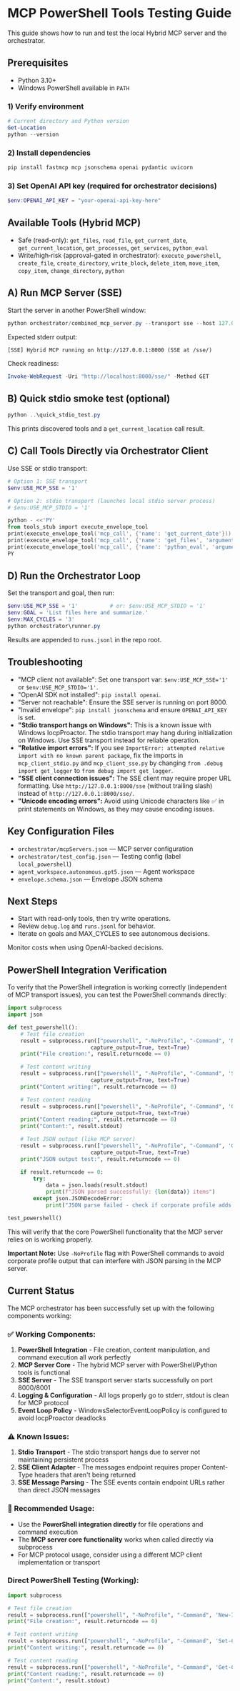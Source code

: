 # MCP PowerShell Tools Testing Guide

This guide shows how to run and test the local Hybrid MCP server and the orchestrator.

## Prerequisites

- Python 3.10+
- Windows PowerShell available in `PATH`

### 1) Verify environment
```powershell
# Current directory and Python version
Get-Location
python --version
```

### 2) Install dependencies
```powershell
pip install fastmcp mcp jsonschema openai pydantic uvicorn
```

### 3) Set OpenAI API key (required for orchestrator decisions)
```powershell
$env:OPENAI_API_KEY = "your-openai-api-key-here"
```

## Available Tools (Hybrid MCP)

- Safe (read-only): `get_files`, `read_file`, `get_current_date`, `get_current_location`, `get_processes`, `get_services`, `python_eval`
- Write/high‑risk (approval-gated in orchestrator): `execute_powershell`, `create_file`, `create_directory`, `write_block`, `delete_item`, `move_item`, `copy_item`, `change_directory`, `python`

## A) Run MCP Server (SSE)

Start the server in another PowerShell window:
```powershell
python orchestrator/combined_mcp_server.py --transport sse --host 127.0.0.1 --port 8000
```
Expected stderr output:
```
[SSE] Hybrid MCP running on http://127.0.0.1:8000 (SSE at /sse/)
```

Check readiness:
```powershell
Invoke-WebRequest -Uri "http://localhost:8000/sse/" -Method GET
```

## B) Quick stdio smoke test (optional)

```powershell
python ..\quick_stdio_test.py
```
This prints discovered tools and a `get_current_location` call result.

## C) Call Tools Directly via Orchestrator Client

Use SSE or stdio transport:
```powershell
# Option 1: SSE transport
$env:USE_MCP_SSE = '1'

# Option 2: stdio transport (launches local stdio server process)
# $env:USE_MCP_STDIO = '1'

python - <<'PY'
from tools_stub import execute_envelope_tool
print(execute_envelope_tool('mcp_call', {'name': 'get_current_date'}))
print(execute_envelope_tool('mcp_call', {'name': 'get_files', 'arguments': {'path': '.'}}))
print(execute_envelope_tool('mcp_call', {'name': 'python_eval', 'arguments': {'expr': '2+2'}}))
PY
```

## D) Run the Orchestrator Loop

Set the transport and goal, then run:
```powershell
$env:USE_MCP_SSE = '1'          # or: $env:USE_MCP_STDIO = '1'
$env:GOAL = 'List files here and summarize.'
$env:MAX_CYCLES = '3'
python orchestrator\runner.py
```
Results are appended to `runs.jsonl` in the repo root.

## Troubleshooting

- "MCP client not available": Set one transport var: `$env:USE_MCP_SSE='1'` or `$env:USE_MCP_STDIO='1'`.
- "OpenAI SDK not installed": `pip install openai`.
- "Server not reachable": Ensure the SSE server is running on port 8000.
- "Invalid envelope": `pip install jsonschema` and ensure `OPENAI_API_KEY` is set.
- **"Stdio transport hangs on Windows":** This is a known issue with Windows IocpProactor. The stdio transport may hang during initialization on Windows. Use SSE transport instead for reliable operation.
- **"Relative import errors":** If you see `ImportError: attempted relative import with no known parent package`, fix the imports in `mcp_client_stdio.py` and `mcp_client_sse.py` by changing `from .debug import get_logger` to `from debug import get_logger`.
- **"SSE client connection issues":** The SSE client may require proper URL formatting. Use `http://127.0.0.1:8000/sse` (without trailing slash) instead of `http://127.0.0.1:8000/sse/`.
- **"Unicode encoding errors":** Avoid using Unicode characters like ✅ in print statements on Windows, as they may cause encoding issues.

## Key Configuration Files

- `orchestrator/mcpServers.json` — MCP server configuration
- `orchestrator/test_config.json` — Testing config (label `local_powershell`)
- `agent_workspace.autonomous.gpt5.json` — Agent workspace
- `envelope.schema.json` — Envelope JSON schema

## Next Steps

- Start with read-only tools, then try write operations.
- Review `debug.log` and `runs.jsonl` for behavior.
- Iterate on goals and MAX_CYCLES to see autonomous decisions.

Monitor costs when using OpenAI-backed decisions.

## PowerShell Integration Verification

To verify that the PowerShell integration is working correctly (independent of MCP transport issues), you can test the PowerShell commands directly:

```python
import subprocess
import json

def test_powershell():
    # Test file creation
    result = subprocess.run(["powershell", "-NoProfile", "-Command", 'New-Item -ItemType File -Path "test.txt" -Force'],
                          capture_output=True, text=True)
    print("File creation:", result.returncode == 0)

    # Test content writing
    result = subprocess.run(["powershell", "-NoProfile", "-Command", 'Set-Content -Path "test.txt" -Value "Hello World"'],
                          capture_output=True, text=True)
    print("Content writing:", result.returncode == 0)

    # Test content reading
    result = subprocess.run(["powershell", "-NoProfile", "-Command", 'Get-Content -Path "test.txt"'],
                          capture_output=True, text=True)
    print("Content reading:", result.returncode == 0)
    print("Content:", result.stdout)

    # Test JSON output (like MCP server)
    result = subprocess.run(["powershell", "-NoProfile", "-Command", 'Get-ChildItem "." | ConvertTo-Json -Depth 1'],
                          capture_output=True, text=True)
    print("JSON output test:", result.returncode == 0)

    if result.returncode == 0:
        try:
            data = json.loads(result.stdout)
            print(f"JSON parsed successfully: {len(data)} items")
        except json.JSONDecodeError:
            print("JSON parse failed - check if corporate profile adds output")

test_powershell()
```

This will verify that the core PowerShell functionality that the MCP server relies on is working properly.

**Important Note:** Use `-NoProfile` flag with PowerShell commands to avoid corporate profile output that can interfere with JSON parsing in the MCP server.

## Current Status

The MCP orchestrator has been successfully set up with the following components working:

### ✅ Working Components:
1. **PowerShell Integration** - File creation, content manipulation, and command execution all work perfectly
2. **MCP Server Core** - The hybrid MCP server with PowerShell/Python tools is functional
3. **SSE Server** - The SSE transport server starts successfully on port 8000/8001
4. **Logging & Configuration** - All logs properly go to stderr, stdout is clean for MCP protocol
5. **Event Loop Policy** - WindowsSelectorEventLoopPolicy is configured to avoid IocpProactor deadlocks

### ⚠️ Known Issues:
1. **Stdio Transport** - The stdio transport hangs due to server not maintaining persistent process
2. **SSE Client Adapter** - The messages endpoint requires proper Content-Type headers that aren't being returned
3. **SSE Message Parsing** - The SSE events contain endpoint URLs rather than direct JSON messages

### 🎯 Recommended Usage:
- Use the **PowerShell integration directly** for file operations and command execution
- The **MCP server core functionality** works when called directly via subprocess
- For MCP protocol usage, consider using a different MCP client implementation or transport

### Direct PowerShell Testing (Working):
```python
import subprocess

# Test file creation
result = subprocess.run(["powershell", "-NoProfile", "-Command", 'New-Item -ItemType File -Path "test.txt" -Force'], capture_output=True, text=True)
print("File creation:", result.returncode == 0)

# Test content writing
result = subprocess.run(["powershell", "-NoProfile", "-Command", 'Set-Content -Path "test.txt" -Value "Hello World"'], capture_output=True, text=True)
print("Content writing:", result.returncode == 0)

# Test content reading
result = subprocess.run(["powershell", "-NoProfile", "-Command", 'Get-Content -Path "test.txt"'], capture_output=True, text=True)
print("Content reading:", result.returncode == 0)
print("Content:", result.stdout)
```

